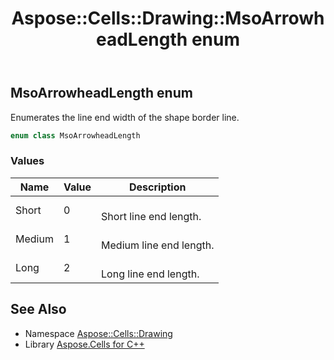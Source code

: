 ﻿---
title: Aspose::Cells::Drawing::MsoArrowheadLength enum
linktitle: MsoArrowheadLength
second_title: Aspose.Cells for C++ API Reference
description: 'Aspose::Cells::Drawing::MsoArrowheadLength enum. Enumerates the line end width of the shape border line in C++.'
type: docs
weight: 9700
url: /cpp/aspose.cells.drawing/msoarrowheadlength/
---
## MsoArrowheadLength enum


Enumerates the line end width of the shape border line.

```cpp
enum class MsoArrowheadLength
```

### Values

| Name | Value | Description |
| --- | --- | --- |
| Short | 0 | <br>Short line end length. |
| Medium | 1 | <br>Medium line end length. |
| Long | 2 | <br>Long line end length. |

## See Also

* Namespace [Aspose::Cells::Drawing](../)
* Library [Aspose.Cells for C++](../../)
